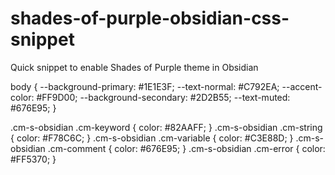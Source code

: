 # shades-of-purple-obsidian-css-snippet
Quick snippet to enable Shades of Purple theme in Obsidian

body {
  --background-primary: #1E1E3F;
  --text-normal: #C792EA;
  --accent-color: #FF9D00;
  --background-secondary: #2D2B55;
  --text-muted: #676E95;
}

.cm-s-obsidian .cm-keyword { color: #82AAFF; }
.cm-s-obsidian .cm-string { color: #F78C6C; }
.cm-s-obsidian .cm-variable { color: #C3E88D; }
.cm-s-obsidian .cm-comment { color: #676E95; }
.cm-s-obsidian .cm-error { color: #FF5370; }
